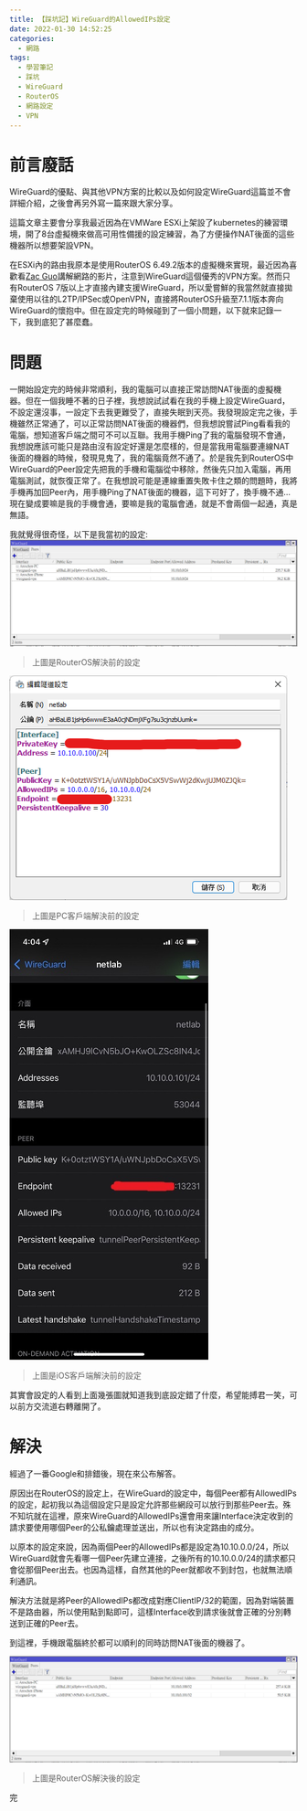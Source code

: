 ```yaml
---
title: 【踩坑記】WireGuard的AllowedIPs設定
date: 2022-01-30 14:52:25
categories:
  - 網路
tags:
  - 學習筆記
  - 踩坑
  - WireGuard
  - RouterOS
  - 網路設定
  - VPN
---
```


# 前言廢話
WireGuard的優點、與其他VPN方案的比較以及如何設定WireGuard這篇並不會詳細介紹，之後會再另外寫一篇來跟大家分享。

這篇文章主要會分享我最近因為在VMWare ESXi上架設了kubernetes的練習環境，開了8台虛擬機來做高可用性備援的設定練習，為了方便操作NAT後面的這些機器所以想要架設VPN。

在ESXi內的路由我原本是使用RouterOS 6.49.2版本的虛擬機來實現，最近因為喜歡看[Zac Guo](https://www.youtube.com/c/ZacGuo)講解網路的影片，注意到WireGuard這個優秀的VPN方案。然而只有RouterOS 7版以上才直接內建支援WireGuard，所以愛嘗鮮的我當然就直接拋棄使用以往的L2TP/IPSec或OpenVPN，直接將RouterOS升級至7.1.1版本奔向WireGuard的懷抱中。但在設定完的時候碰到了一個小問題，以下就來記錄一下，我到底犯了甚麼蠢。

# 問題
一開始設定完的時候非常順利，我的電腦可以直接正常訪問NAT後面的虛擬機器。但在一個我睡不著的日子裡，我想說試試看在我的手機上設定WireGuard，不設定還沒事，一設定下去我更難受了，直接失眠到天亮。我發現設定完之後，手機雖然正常通了，可以正常訪問NAT後面的機器們，但我想說嘗試Ping看看我的電腦，想知道客戶端之間可不可以互聯。我用手機Ping了我的電腦發現不會通，我想說應該可能只是路由沒有設定好還是怎麼樣的，但是當我用電腦要連線NAT後面的機器的時候，發現見鬼了，我的電腦竟然不通了。於是我先到RouterOS中WireGuard的Peer設定先把我的手機和電腦從中移除，然後先只加入電腦，再用電腦測試，就恢復正常了。在我想說可能是連線重置失敗卡住之類的問題時，我將手機再加回Peer內，用手機Ping了NAT後面的機器，這下可好了，換手機不通... 現在變成要嘛是我的手機會通，要嘛是我的電腦會通，就是不會兩個一起通，真是無語。

我就覺得很奇怪，以下是我當初的設定:
![](wireguard-allowedIPs-issues/RouterOS_Before.png)
> 上圖是RouterOS解決前的設定


![](wireguard-allowedIPs-issues/PC_Before.png)
> 上圖是PC客戶端解決前的設定

![](wireguard-allowedIPs-issues/iOS_Before.jpg)
> 上圖是iOS客戶端解決前的設定

其實會設定的人看到上面幾張圖就知道我到底設定錯了什麼，希望能搏君一笑，可以前方交流道右轉離開了。

# 解決
經過了一番Google和排錯後，現在來公布解答。

原因出在RouterOS的設定上，在WireGuard的設定中，每個Peer都有AllowedIPs的設定，起初我以為這個設定只是設定允許那些網段可以放行到那些Peer去。殊不知坑就在這裡，原來WireGuard的AllowedIPs還會用來讓Interface決定收到的請求要使用哪個Peer的公私鑰處理並送出，所以也有決定路由的成分。

以原本的設定來說，因為兩個Peer的AllowedIPs都是設定為10.10.0.0/24，所以WireGuard就會先看哪一個Peer先建立連接，之後所有的10.10.0.0/24的請求都只會從那個Peer出去。也因為這樣，自然其他的Peer就都收不到封包，也就無法順利通訊。

解決方法就是將Peer的AllowedIPs都改成對應ClientIP/32的範圍，因為對端裝置不是路由器，所以使用點到點即可，這樣Interface收到請求後就會正確的分別轉送到正確的Peer去。

到這裡，手機跟電腦終於都可以順利的同時訪問NAT後面的機器了。

![](wireguard-allowedIPs-issues/RouterOS_After.png)
> 上圖是RouterOS解決後的設定

完